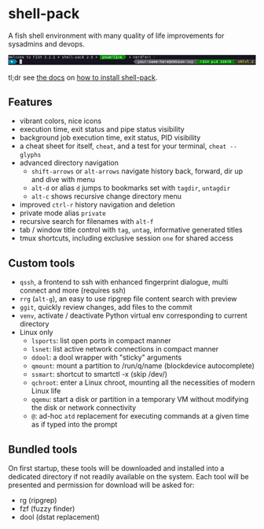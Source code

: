 # shell-pack
A fish shell environment with many quality of life improvements for sysadmins and devops.

![nerdlevel 3](docs/images/nerdlevel-3.png)

tl;dr see [the docs](docs/index.md) on [how to install shell-pack](docs/installation.md).

## Features
 * vibrant colors, nice icons
 * execution time, exit status and pipe status visibility
 * background job execution time, exit status, PID visibility
 * a cheat sheet for itself, ```cheat```, and a test for your terminal, ```cheat --glyphs```
 * advanced directory navigation
   * `shift-arrows` or `alt-arrows` navigate history back, forward, dir up and dive with menu
   * `alt-d` or alias `d` jumps to bookmarks set with `tagdir`, `untagdir`
   * `alt-c` shows recursive change directory menu
 * improved `ctrl-r` history navigation and deletion
 * private mode alias `private`
 * recursive search for filenames with `alt-f`
 * tab / window title control with ```tag```, ```untag```, informative generated titles
 * tmux shortcuts, including exclusive session ```one``` for shared access

## Custom tools
 * `qssh`, a frontend to ssh with enhanced fingerprint dialogue, multi connect and more (requires ssh)
 * `rrg` (`alt-g`), an easy to use ripgrep file content search with preview
 * `ggit`, quickly review changes, add files to the commit
 * `venv`, activate / deactivate Python virtual env corresponding to current directory
 * Linux only
   * ```lsports```: list open ports in compact manner
   * ```lsnet```: list active network connections in compact manner
   * ```ddool```: a dool wrapper with "sticky" arguments
   * ```qmount```: mount a partition to /run/q/name (blockdevice autocomplete)
   * ```ssmart```: shortcut to smartctl -x (skip /dev/)
   * ```qchroot```: enter a Linux chroot, mounting all the necessities of modern Linux life
   * ```qqemu```: start a disk or partition in a temporary VM without modifying the disk or network connectivity
   * ```@```: ad-hoc ```atd``` replacement for executing commands at a given time as if typed into the prompt

## Bundled tools
On first startup, these tools will be downloaded and installed into a dedicated directory if not readily available
on the system. Each tool will be presented and permission
for download will be asked for:
*  rg (ripgrep)
*  fzf (fuzzy finder)
*  dool (dstat replacement)
